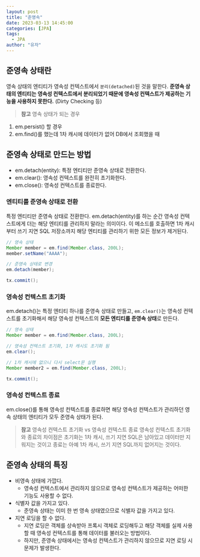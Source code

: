 ```yaml
---
layout: post
title: "준영속"
date: 2023-03-13 14:45:00
categories: [JPA]
tags:
  - JPA
author: "유자"
---
```


## 준영속 상태란

영속 상태의 엔티티가 영속성 컨텍스트에서 `분리(detached)`된 것을 말한다. **준영속 상태의 엔티티는 영속성 컨텍스트에서 분리되었기 때문에 영속성 컨텍스트가 제공하는 기능을 사용하지 못한다.** (Dirty Checking 등)

> **참고** 영속 상태가 되는 경우
1. em.persist() 할 경우
2. em.find()를 했는데 1차 캐시에 데이터가 없어 DB에서 조회했을 때
> 

## 준영속 상태로 만드는 방법

- em.detach(entity): 특정 엔티티만 준영속 상태로 전환한다.
- em.clear(): 영속성 컨텍스트를 완전히 초기화한다.
- em.close(): 영속성 컨텍스트를 종료한다.

### 엔티티를 준영속 상태로 전환

특정 엔티티만 준영속 상태로 전환한다. em.detach(entity)를 하는 순간 영속성 컨텍스트에게 더는 해당 엔티티를 관리하지 말라는 의미이다. 이 메소드를 호출하면 1차 캐시부터 쓰기 지연 SQL 저장소까지 해당 엔티티를 관리하기 위한 모든 정보가 제거된다.

```java
// 영속 상태
Member member = em.find(Member.class, 200L);
member.setName("AAAA");

// 준영속 상태로 변경
em.detach(member);

tx.commit();
```

### 영속성 컨텍스트 초기화

em.detach()는 특정 엔티티 하나를 준영속 상태로 만들고, `em.clear()`는 영속성 컨텍스트를 초기화해서 해당 영속성 컨텍스트의 **모든 엔티티를 준영속 상태**로 만든다.

```java
// 영속 상태
Member member = em.find(Member.class, 200L);

// 영속성 컨텍스트 초기화, 1차 캐시도 초기화 됨
em.clear();

// 1차 캐시에 없으니 다시 select문 실행
Member member2 = em.find(Member.class, 200L);

tx.commit();
```

### 영속성 컨텍스트 종료

em.close()를 통해 영속성 컨텍스트를 종료하면 해당 영속성 컨텍스트가 관리하던 영속 상태의 엔티티가 모두 준영속 상태가 된다.

> **참고** 영속성 컨텍스트 초기화 vs 영속성 컨텍스트 종료
영속성 컨텍스트 초기화와 종료의 차이점은 초기화는 1차 캐시, 쓰기 지연 SQL은 남아있고 데이터만 지워지는 것이고 종료는 아예 1차 캐시, 쓰기 지연 SQL까지 없어지는 것이다.
> 

## 준영속 상태의 특징

- 비영속 상태에 가깝다.
    - 영속성 컨텍스트에서 관리하지 않으므로 영속성 컨텍스트가 제공하는 어떠한 기능도 사용할 수 없다.
- 식별자 값을 가지고 있다.
    - 준영속 상태는 이미 한 번 영속 상태였으므로 식별자 값을 가지고 있다.
- 지연 로딩을 할 수 없다.
    - 지연 로딩은 객체를 상속받아 프록시 객체로 로딩해두고 해당 객체를 실제 사용할 때 영속성 컨텍스트를 통해 데이터를 불러오는 방법이다.
    - 하지만, 준영속 상태에서는 영속성 컨텍스트가 관리하지 않으므로 지연 로딩 시  문제가 발생한다.